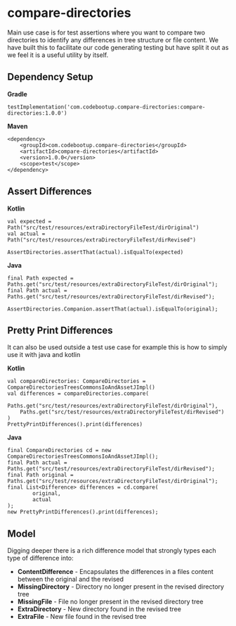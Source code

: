 # compare-directories
Main use case is for test assertions where you want to compare two directories to identify any differences in tree 
structure or file content.  We have built this to facilitate our code generating testing but have split it out as 
we feel it is a useful utility by itself.

## Dependency Setup
**Gradle**
```
testImplementation('com.codebootup.compare-directories:compare-directories:1.0.0')
```
**Maven**
```
<dependency>
    <groupId>com.codebootup.compare-directories</groupId>
    <artifactId>compare-directories</artifactId>
    <version>1.0.0</version>
    <scope>test</scope>
</dependency>
```
## Assert Differences
**Kotlin**
```
val expected = Path("src/test/resources/extraDirectoryFileTest/dirOriginal")
val actual = Path("src/test/resources/extraDirectoryFileTest/dirRevised")

AssertDirectories.assertThat(actual).isEqualTo(expected)
```
**Java**
```
final Path expected = Paths.get("src/test/resources/extraDirectoryFileTest/dirOriginal");
final Path actual = Paths.get("src/test/resources/extraDirectoryFileTest/dirRevised");

AssertDirectories.Companion.assertThat(actual).isEqualTo(original);
```

## Pretty Print Differences
It can also be used outside a test use case for example this is how to simply use it with java and kotlin

**Kotlin**
```
val compareDirectories: CompareDirectories = CompareDirectoriesTreesCommonsIoAndAssetJImpl()
val differences = compareDirectories.compare(
    Paths.get("src/test/resources/extraDirectoryFileTest/dirOriginal"),
    Paths.get("src/test/resources/extraDirectoryFileTest/dirRevised")
)
PrettyPrintDifferences().print(differences)
```
**Java**
```
final CompareDirectories cd = new CompareDirectoriesTreesCommonsIoAndAssetJImpl();
final Path actual = Paths.get("src/test/resources/extraDirectoryFileTest/dirRevised");
final Path original = Paths.get("src/test/resources/extraDirectoryFileTest/dirOriginal");
final List<Difference> differences = cd.compare(
        original,
        actual
);
new PrettyPrintDifferences().print(differences);
```

## Model
Digging deeper there is a rich difference model that strongly types each type of difference into:

* **ContentDifference** - Encapsulates the differences in a files content between the original and the revised
* **MissingDirectory** - Directory no longer present in the revised directory tree
* **MissingFile** - File no longer present in the revised directory tree
* **ExtraDirectory** - New directory found in the revised tree
* **ExtraFile** - New file found in the revised tree
